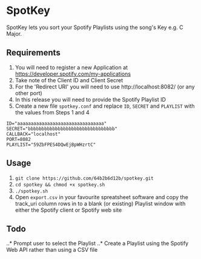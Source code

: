 # SpotKey
SpotKey lets you sort your Spotify Playlists using the song's Key e.g. C Major.

## Requirements
1. You will need to register a new Application at https://developer.spotify.com/my-applications
2. Take note of the Client ID and Client Secret
3. For the 'Redirect URI' you will need to use http://localhost:8082/ (or any other port)
4. In this release you will need to provide the Spotify Playlist ID
5. Create a new file `spotkey.conf` and replace `ID`, `SECRET` and `PLAYLIST` with the values from Steps 1 and 4

```
ID="aaaaaaaaaaaaaaaaaaaaaaaaaaaaaaaa"
SECRET="bbbbbbbbbbbbbbbbbbbbbbbbbbbbbbbb"
CALLBACK="localhost"
PORT=8082
PLAYLIST="59ZbFPES4DQwEjBpWHzrtC"
```

## Usage
1. `git clone https://github.com/64b2b6d12b/spotkey.git`
2. `cd spotkey && chmod +x spotkey.sh`
3. `./spotkey.sh`
4. Open `export.csv` in your favourite spreatsheet software and copy the track_uri column rows in to a blank (or existing) Playlist window with either the Spotify client or Spotify web site

## Todo
..* Prompt user to select the Playlist
..* Create a Playlist using the Spotify Web API rather than using a CSV file
